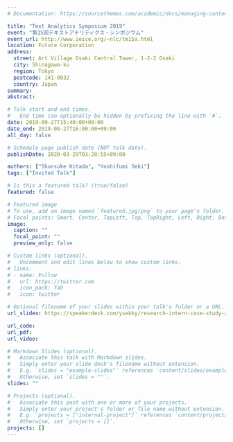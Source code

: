 ```yaml
---
# Documentation: https://sourcethemes.com/academic/docs/managing-content/

title: "Text Analytics Symposium 2019"
event: "第15回テキストアナリティクス・シンポジウム"
event_url: http://www.ieice.org/~nlc/tm15a.html
location: Future Corporation
address: 
  street: Art Village Osaki Central Tower, 1-2-2 Osaki
  city: Shinagawa-ku
  region: Tokyo 
  postcode: 141-0032
  country: Japan
summary: 
abstract:

# Talk start and end times.
#   End time can optionally be hidden by prefixing the line with `#`.
date: 2019-09-27T15:40:00+09:00
date_end: 2019-09-27T16:00:00+09:00
all_day: false

# Schedule page publish date (NOT talk date).
publishDate: 2020-03-29T03:28:55+09:00

authors: ["Shunsuke Kitada", "Yoshifumi Seki"]
tags: ["Invited Talk"]

# Is this a featured talk? (true/false)
featured: false

# Featured image
# To use, add an image named `featured.jpg/png` to your page's folder. 
# Focal points: Smart, Center, TopLeft, Top, TopRight, Left, Right, BottomLeft, Bottom, BottomRight.
image:
  caption: ""
  focal_point: ""
  preview_only: false

# Custom links (optional).
#   Uncomment and edit lines below to show custom links.
# links:
# - name: Follow
#   url: https://twitter.com
#   icon_pack: fab
#   icon: twitter

# Optional filename of your slides within your talk's folder or a URL.
url_slides: https://speakerdeck.com/ysekky/research-intern-case-study-at-gunosy

url_code:
url_pdf:
url_video:

# Markdown Slides (optional).
#   Associate this talk with Markdown slides.
#   Simply enter your slide deck's filename without extension.
#   E.g. `slides = "example-slides"` references `content/slides/example-slides.md`.
#   Otherwise, set `slides = ""`.
slides: ""

# Projects (optional).
#   Associate this post with one or more of your projects.
#   Simply enter your project's folder or file name without extension.
#   E.g. `projects = ["internal-project"]` references `content/project/deep-learning/index.md`.
#   Otherwise, set `projects = []`.
projects: []
---
```


<script async class="speakerdeck-embed" data-id="f38b46e6e1bd4ec6b4a3fb182495a340" data-ratio="1.33333333333333" src="//speakerdeck.com/assets/embed.js"></script>
